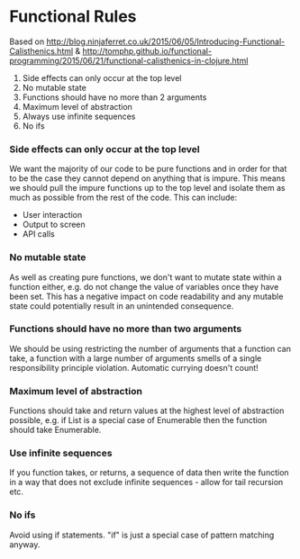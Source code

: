 # Functional Rules

Based on http://blog.ninjaferret.co.uk/2015/06/05/Introducing-Functional-Calisthenics.html & http://tomphp.github.io/functional-programming/2015/06/21/functional-calisthenics-in-clojure.html

1. Side effects can only occur at the top level
2. No mutable state
3. Functions should have no more than 2 arguments
4. Maximum level of abstraction
5. Always use infinite sequences
6. No ifs

### Side effects can only occur at the top level

We want the majority of our code to be pure functions and in order for that to be the case they cannot depend on anything that is impure. This means we should pull the impure functions up to the top level and isolate them as much as possible from the rest of the code. This can include:

* User interaction
* Output to screen
* API calls

### No mutable state

As well as creating pure functions, we don't want to mutate state within a function either, e.g. do not change the value of variables once they have been set.  This has a negative impact on code readability and any mutable state could potentially result in an unintended consequence.

### Functions should have no more than two arguments

We should be using restricting the number of arguments that a function can take, a function with a large number of arguments smells of a single responsibility principle violation. Automatic currying doesn't count!

### Maximum level of abstraction

Functions should take and return values at the highest level of abstraction possible, e.g. if List is a special case of Enumerable then the function should take Enumerable.

### Use infinite sequences

If you function takes, or returns, a sequence of data then write the function in a way that does not exclude infinite sequences - allow for tail recursion etc.

### No ifs

Avoid using if statements.  "if" is just a special case of pattern matching anyway.

